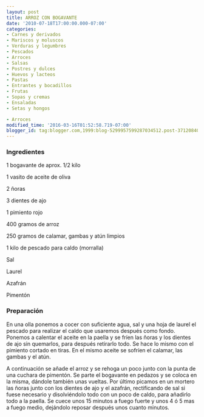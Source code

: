 ```yaml
---
layout: post
title: ARROZ CON BOGAVANTE
date: '2010-07-18T17:00:00.000-07:00'
categories:
- Carnes y derivados
- Mariscos y moluscos
- Verduras y legumbres
- Pescados
- Arroces
- Salsas
- Postres y dulces
- Huevos y lacteos
- Pastas
- Entrantes y bocadillos
- Frutas
- Sopas y cremas
- Ensaladas
- Setas y hongos

- Arroces
modified_time: '2016-03-16T01:52:58.719-07:00'
blogger_id: tag:blogger.com,1999:blog-5299957599287034512.post-3712084061823796655
---
```


<h3>Ingredientes</h3>

1 bogavante de aprox. 1/2 kilo

1 vasito de aceite de oliva

2 ñoras

3 dientes de ajo

1 pimiento rojo

400 gramos de arroz

250 gramos de calamar, gambas y atún limpios

1 kilo de pescado para caldo (morralla)

Sal

Laurel

Azafrán

Pimentón

<h3>Preparación</h3>

En una olla ponemos a cocer con suficiente agua, sal y una hoja de laurel el pescado para realizar el caldo que usaremos después como fondo. Ponemos a calentar el aceite en la paella y se fríen las ñoras y los dientes de ajo sin quemarlos, para después retirarlo todo. Se hace lo mismo con el pimiento cortado en tiras. En el mismo aceite se sofríen el calamar, las gambas y el atún.

A continuación se añade el arroz y se rehoga un poco junto con la punta de una cuchara de pimentón. Se parte el bogavante en pedazos y se coloca en la misma, dándole también unas vueltas. Por último picamos en un mortero las ñoras junto con los dientes de ajo y el azafrán, rectificando de sal si fuese necesario y disolviéndolo todo con un poco de caldo, para añadirlo todo a la paella. Se cuece unos 15 minutos a fuego fuerte y unos 4 ó 5 mas a fuego medio, dejándolo reposar después unos cuanto minutos.

